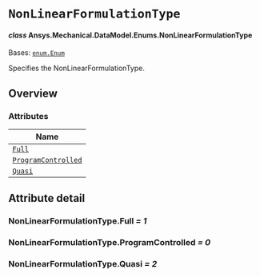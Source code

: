 # `NonLinearFormulationType`

<a id="ansys.mechanical.stubs.v242.Ansys.Mechanical.DataModel.Enums.NonLinearFormulationType"></a>

#### *class* Ansys.Mechanical.DataModel.Enums.NonLinearFormulationType

Bases: [`enum.Enum`](https://docs.python.org/3/library/enum.html#enum.Enum)

Specifies the NonLinearFormulationType.

<!-- !! processed by numpydoc !! -->

<a id="overview"></a>

## Overview

### Attributes

| Name |
| ---------------------------------------------------------------------------------------------------------------------------------------------------- |
| [`Full`](#NonLinearFormulationType.Full) |
| [`ProgramControlled`](#NonLinearFormulationType.ProgramControlled) |
| [`Quasi`](#NonLinearFormulationType.Quasi) |

<a id="attribute-detail"></a>

## Attribute detail

<a id="NonLinearFormulationType.Full"></a>

### NonLinearFormulationType.Full *= 1*

<a id="NonLinearFormulationType.ProgramControlled"></a>

### NonLinearFormulationType.ProgramControlled *= 0*

<a id="NonLinearFormulationType.Quasi"></a>

### NonLinearFormulationType.Quasi *= 2*


